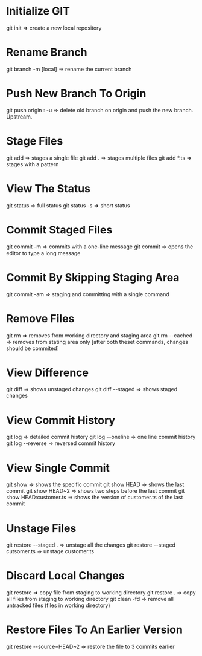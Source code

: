 # Initialize GIT
git init => create a new local repository

# Rename Branch
git branch -m <name> [local] => rename the current branch

# Push New Branch To Origin
git push origin :<old-branch-name> <new-branch-name> -u => delete old branch on origin and push the new branch. Upstream.

# Stage Files
git add <file-name> => stages a single file
git add . => stages multiple files
git add *.ts => stages with a pattern

# View The Status
git status => full status
git status -s => short status

# Commit Staged Files
git commit -m <message> => commits with a one-line message
git commit => opens the editor to type a long message

# Commit By Skipping Staging Area
git commit -am <message> => staging and committing with a single command

# Remove Files
git rm <file-name> => removes from working directory and staging area
git rm --cached <file-name> => removes from stating area only
[after both theset commands, changes should be commited]

# View Difference
git diff => shows unstaged changes
git diff --staged => shows staged changes

# View Commit History
git log => detailed commit history
git log --oneline => one line commit history
git log --reverse => reversed commit history

# View Single Commit
git show <commit-id> => shows the specific commit
git show HEAD => shows the last commit
git show HEAD~2 => shows two steps before the last commit
git show HEAD:customer.ts => shows the version of customer.ts of the last commit

# Unstage Files
git restore --staged . => unstage all the changes
git restore --staged cutsomer.ts => unstage customer.ts

# Discard Local Changes
git restore <file-name> => copy file from staging to working directory
git restore . => copy all files from staging to working directory
git clean -fd => remove all untracked files (files in working directory)

# Restore Files To An Earlier Version
git restore --source=HEAD~2 <file-name> => restore the file to 3 commits earlier